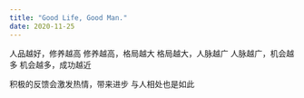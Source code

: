 ```yaml
---
title: "Good Life, Good Man."
date: 2020-11-25
---
```


人品越好，修养越高
修养越高，格局越大
格局越大，人脉越广
人脉越广，机会越多
机会越多，成功越近

积极的反馈会激发热情，带来进步
与人相处也是如此
